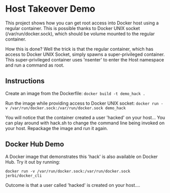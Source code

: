 # Host Takeover Demo
This project shows how you can get root access into Docker host using a regular container. This is possible thanks to Docker UNIX socket (/var/run/docker.sock), which should be volume mounted to the regular container.

How this is done? Well the trick is that the regular container, which has access to Docker UNIX Socket, simply spawns a super-privileged container. This super-privileged container uses 'nsenter' to enter the Host namespace and run a command as root.

## Instructions
Create an image from the Dockerfile:
```docker build -t demo_hack .```

Run the image while providing access to Docker UNIX socket:
```docker run -v /var/run/docker.sock:/var/run/docker.sock demo_hack```

You will notice that the container created a user 'hacked' on your host...
You can play around with hack.sh to change the command line being invoked on your host.
Repackage the image and run it again.

## Docker Hub Demo 
A Docker image that demonstrates this 'hack' is also available on Docker Hub.
Try it out by running:

```docker run -v /var/run/docker.sock:/var/run/docker.sock jerbi/docker_cli```

Outcome is that a user called 'hacked' is created on your host....

